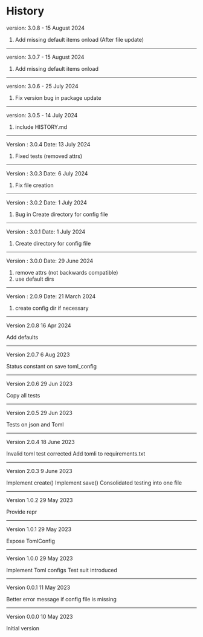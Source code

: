 # History

version: 3.0.8 - 15 August 2024

1. Add missing default items onload (After file update)

------------------------------

version: 3.0.7 - 15 August 2024

1. Add missing default items onload
------------------------------

version: 3.0.6 - 25 July 2024

1. Fix version bug in package update
------------------------------

version: 3.0.5 - 14 July 2024

1. include HISTORY.md
------------------------------


Version : 3.0.4 Date: 13 July 2024

1. Fixed tests (removed attrs)

---------------------------

Version : 3.0.3 Date: 6 July 2024

1. Fix file creation

---------------------------

Version : 3.0.2 Date: 1 July 2024

1.  Bug in Create directory for config file

---------------------------

Version : 3.0.1 Date: 1 July 2024

1. Create directory for config file

---------------------------

Version : 3.0.0 Date: 29 June 2024

1. remove attrs (not backwards compatible)
2. use default dirs

---------------------------


Version : 2.0.9 Date: 21 March 2024

1. create config dir if necessary

---------------------------

Version 2.0.8 16 Apr 2024

Add defaults

---------------------------

Version 2.0.7 6 Aug 2023

Status constant on save toml_config

---------------------------

Version 2.0.6 29 Jun 2023

Copy all tests


---------------------------

Version 2.0.5 29 Jun 2023

Tests on json and Toml


---------------------------

Version 2.0.4 18 June 2023

Invalid toml test corrected
Add tomli to requirements.txt

---------------------------

Version 2.0.3 9 June 2023

Implement create()
Implement save()
Consolidated testing into one file

---------------------------

Version 1.0.2 29 May 2023

Provide repr

---------------------------

Version 1.0.1 29 May 2023

Expose TomlConfig

---------------------------

Version 1.0.0 29 May 2023

Implement Toml configs
Test suit introduced

---------------------------

Version 0.0.1 11 May 2023

Better error message if config file is missing


---------------------------

Version 0.0.0 10 May 2023

Initial version




